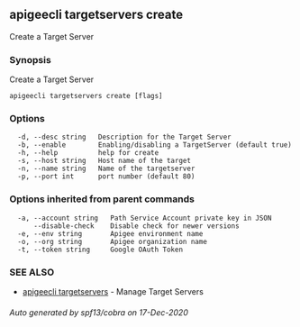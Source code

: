 ## apigeecli targetservers create

Create a Target Server

### Synopsis

Create a Target Server

```
apigeecli targetservers create [flags]
```

### Options

```
  -d, --desc string   Description for the Target Server
  -b, --enable        Enabling/disabling a TargetServer (default true)
  -h, --help          help for create
  -s, --host string   Host name of the target
  -n, --name string   Name of the targetserver
  -p, --port int      port number (default 80)
```

### Options inherited from parent commands

```
  -a, --account string   Path Service Account private key in JSON
      --disable-check    Disable check for newer versions
  -e, --env string       Apigee environment name
  -o, --org string       Apigee organization name
  -t, --token string     Google OAuth Token
```

### SEE ALSO

* [apigeecli targetservers](apigeecli_targetservers.md)	 - Manage Target Servers

###### Auto generated by spf13/cobra on 17-Dec-2020
